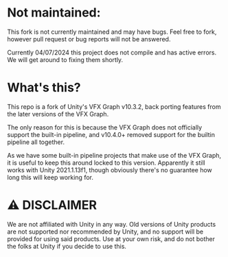 # Not maintained:
This fork is not currently maintained and may have bugs.
Feel free to fork, however pull request or bug reports will not be answered.

Currently 04/07/2024 this project does not compile and has active errors. We will get around to fixing them shortly.

# What's this?
This repo is a fork of Unity's VFX Graph v10.3.2, back porting features from the later versions of the VFX Graph.

The only reason for this is because the VFX Graph does not officially support the built-in pipeline, and v10.4.0+ removed support for the builtin pipeline all together.

As we have some built-in pipeline projects that make use of the VFX Graph, it is useful to keep this around locked to this version. Apparently it still works with Unity 2021.1.13f1, though obviously there's no guarantee how long this will keep working for.


# ⚠️ DISCLAIMER
We are not affiliated with Unity in any way. Old versions of Unity products are not supported nor recommended by Unity, and no support will be provided for using said products. Use at your own risk, and do not bother the folks at Unity if you decide to use this.
